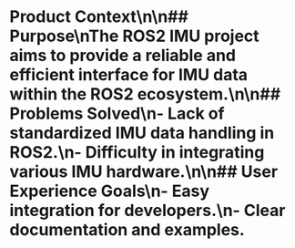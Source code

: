 # Product Context\n\n## Purpose\nThe ROS2 IMU project aims to provide a reliable and efficient interface for IMU data within the ROS2 ecosystem.\n\n## Problems Solved\n- Lack of standardized IMU data handling in ROS2.\n- Difficulty in integrating various IMU hardware.\n\n## User Experience Goals\n- Easy integration for developers.\n- Clear documentation and examples.
